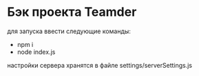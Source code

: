 # Бэк проекта Teamder

для запуска ввести следующие команды:
- npm i
- node index.js

настройки сервера хранятся в файле settings/serverSettings.js
